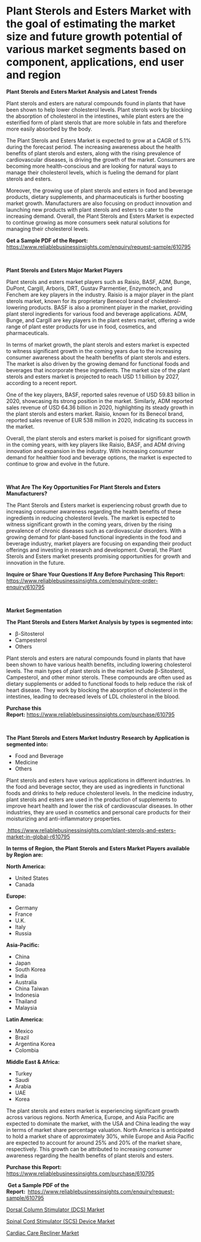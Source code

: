 <p><h1>Plant Sterols and Esters Market with the goal of estimating the market size and future growth potential of various market segments based on component, applications, end user and region</h1></p><p><strong>Plant Sterols and Esters Market Analysis and Latest Trends</strong></p>
<p><p>Plant sterols and esters are natural compounds found in plants that have been shown to help lower cholesterol levels. Plant sterols work by blocking the absorption of cholesterol in the intestines, while plant esters are the esterified form of plant sterols that are more soluble in fats and therefore more easily absorbed by the body.</p><p>The Plant Sterols and Esters Market is expected to grow at a CAGR of 5.1% during the forecast period. The increasing awareness about the health benefits of plant sterols and esters, along with the rising prevalence of cardiovascular diseases, is driving the growth of the market. Consumers are becoming more health-conscious and are looking for natural ways to manage their cholesterol levels, which is fueling the demand for plant sterols and esters.</p><p>Moreover, the growing use of plant sterols and esters in food and beverage products, dietary supplements, and pharmaceuticals is further boosting market growth. Manufacturers are also focusing on product innovation and launching new products with plant sterols and esters to cater to the increasing demand. Overall, the Plant Sterols and Esters Market is expected to continue growing as more consumers seek natural solutions for managing their cholesterol levels.</p></p>
<p><strong>Get a Sample PDF of the Report:&nbsp;</strong> <a href="https://www.reliablebusinessinsights.com/enquiry/request-sample/610795">https://www.reliablebusinessinsights.com/enquiry/request-sample/610795</a></p>
<p>&nbsp;</p>
<p><strong>Plant Sterols and Esters Major Market Players</strong></p>
<p><p>Plant sterols and esters market players such as Raisio, BASF, ADM, Bunge, DuPont, Cargill, Arboris, DRT, Gustav Parmentier, Enzymotech, and Fenchem are key players in the industry. Raisio is a major player in the plant sterols market, known for its proprietary Benecol brand of cholesterol-lowering products. BASF is also a prominent player in the market, providing plant sterol ingredients for various food and beverage applications. ADM, Bunge, and Cargill are key players in the plant esters market, offering a wide range of plant ester products for use in food, cosmetics, and pharmaceuticals.</p><p>In terms of market growth, the plant sterols and esters market is expected to witness significant growth in the coming years due to the increasing consumer awareness about the health benefits of plant sterols and esters. The market is also driven by the growing demand for functional foods and beverages that incorporate these ingredients. The market size of the plant sterols and esters market is projected to reach USD 1.1 billion by 2027, according to a recent report.</p><p>One of the key players, BASF, reported sales revenue of USD 59.83 billion in 2020, showcasing its strong position in the market. Similarly, ADM reported sales revenue of USD 64.36 billion in 2020, highlighting its steady growth in the plant sterols and esters market. Raisio, known for its Benecol brand, reported sales revenue of EUR 538 million in 2020, indicating its success in the market.</p><p>Overall, the plant sterols and esters market is poised for significant growth in the coming years, with key players like Raisio, BASF, and ADM driving innovation and expansion in the industry. With increasing consumer demand for healthier food and beverage options, the market is expected to continue to grow and evolve in the future.</p></p>
<p>&nbsp;</p>
<p><strong>What Are The Key Opportunities For Plant Sterols and Esters Manufacturers?</strong></p>
<p><p>The Plant Sterols and Esters market is experiencing robust growth due to increasing consumer awareness regarding the health benefits of these ingredients in reducing cholesterol levels. The market is expected to witness significant growth in the coming years, driven by the rising prevalence of chronic diseases such as cardiovascular disorders. With a growing demand for plant-based functional ingredients in the food and beverage industry, market players are focusing on expanding their product offerings and investing in research and development. Overall, the Plant Sterols and Esters market presents promising opportunities for growth and innovation in the future.</p></p>
<p><strong>Inquire or Share Your Questions If Any Before Purchasing This Report:</strong> <a href="https://www.reliablebusinessinsights.com/enquiry/pre-order-enquiry/610795">https://www.reliablebusinessinsights.com/enquiry/pre-order-enquiry/610795</a></p>
<p>&nbsp;</p>
<p><strong>Market Segmentation</strong></p>
<p><strong>The Plant Sterols and Esters Market Analysis by types is segmented into:</strong></p>
<p><ul><li>β-Sitosterol</li><li>Campesterol</li><li>Others</li></ul></p>
<p><p>Plant sterols and esters are natural compounds found in plants that have been shown to have various health benefits, including lowering cholesterol levels. The main types of plant sterols in the market include β-Sitosterol, Campesterol, and other minor sterols. These compounds are often used as dietary supplements or added to functional foods to help reduce the risk of heart disease. They work by blocking the absorption of cholesterol in the intestines, leading to decreased levels of LDL cholesterol in the blood.</p></p>
<p><strong>Purchase this Report:&nbsp;</strong><a href="https://www.reliablebusinessinsights.com/purchase/610795">https://www.reliablebusinessinsights.com/purchase/610795</a></p>
<p>&nbsp;</p>
<p><strong>The Plant Sterols and Esters Market Industry Research by Application is segmented into:</strong></p>
<p><ul><li>Food and Beverage</li><li>Medicine</li><li>Others</li></ul></p>
<p><p>Plant sterols and esters have various applications in different industries. In the food and beverage sector, they are used as ingredients in functional foods and drinks to help reduce cholesterol levels. In the medicine industry, plant sterols and esters are used in the production of supplements to improve heart health and lower the risk of cardiovascular diseases. In other industries, they are used in cosmetics and personal care products for their moisturizing and anti-inflammatory properties.</p></p>
<p><a href="https://www.reliablebusinessinsights.com/plant-sterols-and-esters-market-in-global-r610795">&nbsp;https://www.reliablebusinessinsights.com/plant-sterols-and-esters-market-in-global-r610795</a></p>
<p><strong>In terms of Region, the Plant Sterols and Esters Market Players available by Region are:</strong></p>
<p>
    <p> <strong> North America: </strong>
        <ul>
            <li>United States</li>
            <li>Canada</li>
        </ul>
        </p> 
    <p> <strong> Europe: </strong>
        <ul>
            <li>Germany</li>
            <li>France</li>
            <li>U.K.</li>
            <li>Italy</li>
            <li>Russia</li>
        </ul>
        </p> 
    <p> <strong> Asia-Pacific: </strong>
        <ul>
            <li>China</li>
            <li>Japan</li>
            <li>South Korea</li>
            <li>India</li>
            <li>Australia</li>
            <li>China Taiwan</li>
            <li>Indonesia</li>
            <li>Thailand</li>
            <li>Malaysia</li>
        </ul>
        </p> 
    <p> <strong> Latin America: </strong>
        <ul>
            <li>Mexico</li>
            <li>Brazil</li>
            <li>Argentina Korea</li>
            <li>Colombia</li>
        </ul>
        </p> 
    <p> <strong> Middle East & Africa: </strong>
        <ul>
            <li>Turkey</li>
            <li>Saudi</li>
            <li>Arabia</li>
            <li>UAE</li>
            <li>Korea</li>
        </ul>
    </p>
    </p>
<p><p>The plant sterols and esters market is experiencing significant growth across various regions. North America, Europe, and Asia Pacific are expected to dominate the market, with the USA and China leading the way in terms of market share percentage valuation. North America is anticipated to hold a market share of approximately 30%, while Europe and Asia Pacific are expected to account for around 25% and 20% of the market share, respectively. This growth can be attributed to increasing consumer awareness regarding the health benefits of plant sterols and esters.</p></p>
<p><strong>Purchase this Report: </strong><a href="https://www.reliablebusinessinsights.com/purchase/610795">https://www.reliablebusinessinsights.com/purchase/610795</a></p>
<p>&nbsp;<strong>Get a Sample PDF of the Report:&nbsp;&nbsp;</strong><a href="https://www.reliablebusinessinsights.com/enquiry/request-sample/610795">https://www.reliablebusinessinsights.com/enquiry/request-sample/610795</a></p>
<p><strong></strong></p>
<p><p><a href="https://github.com/yazulaeha/Market-Research-Report-List-1/blob/main/dorsal-column-stimulator-dcs-market.md">Dorsal Column Stimulator (DCS) Market</a></p><p><a href="https://github.com/ctanaka235/Market-Research-Report-List-1/blob/main/spinal-cord-stimulator-scs-device-market.md">Spinal Cord Stimulator (SCS) Device Market</a></p><p><a href="https://github.com/fkhcgcyl33/Market-Research-Report-List-1/blob/main/cardiac-care-recliner-market.md">Cardiac Care Recliner Market</a></p></p>